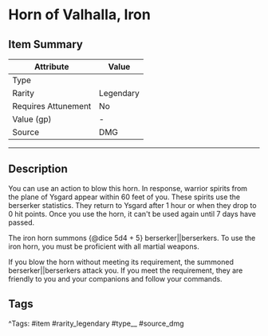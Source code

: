 # Horn of Valhalla, Iron

## Item Summary

| Attribute            | Value                        |
|----------------------|------------------------------|
| Type                 |   |
| Rarity               | Legendary             |
| Requires Attunement  | No                |
| Value (gp)           | -    |
| Source               | DMG |

---

## Description

You can use an action to blow this horn. In response, warrior spirits from the plane of Ysgard appear within 60 feet of you. These spirits use the berserker statistics. They return to Ysgard after 1 hour or when they drop to 0 hit points. Once you use the horn, it can't be used again until 7 days have passed.

The iron horn summons {@dice 5d4 + 5} berserker||berserkers. To use the iron horn, you must be proficient with all martial weapons.

If you blow the horn without meeting its requirement, the summoned berserker||berserkers attack you. If you meet the requirement, they are friendly to you and your companions and follow your commands.

## Tags

^Tags: #item #rarity_legendary #type__ #source_dmg